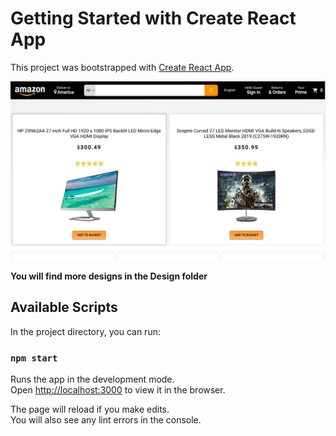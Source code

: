 # Getting Started with Create React App

This project was bootstrapped with [Create React App](https://github.com/facebook/create-react-app).

![Design preview for amazon](./Design/AmazonPreview.png)

**You will find more designs in the Design folder**

## Available Scripts

In the project directory, you can run:

### `npm start`

Runs the app in the development mode.\
Open [http://localhost:3000](http://localhost:3000) to view it in the browser.

The page will reload if you make edits.\
You will also see any lint errors in the console.
